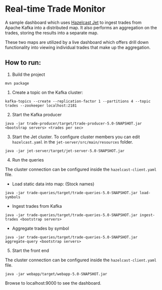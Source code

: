 # Real-time Trade Monitor

A sample dashboard which uses [Hazelcast Jet](https://github.com/hazelcast/hazelcast-jet)
to ingest trades from Apache Kafka into a distributed map. It also performs
an aggregation on the trades, storing the results into a separate map.

These two maps are utilized by a live dashboard which offers drill down
functionality into viewing individual trades that make up the aggregation.

## How to run:

1. Build the project

```
mvn package
```

1. Create a topic on the Kafka cluster:

```
kafka-topics --create --replication-factor 1 --partitions 4 --topic trades --zookeeper localhost:2181
```

2. Start the Kafka producer

```
java -jar trade-producer/target/trade-producer-5.0-SNAPSHOT.jar <bootstrap servers> <trades per sec>
```

3. Start the Jet cluster. To configure cluster members you can edit 
`hazelcast.yaml` in the `jet-server/src/main/resources` folder.

```
java -jar jet-server/target/jet-server-5.0-SNAPSHOT.jar
```

4. Run the queries

The cluster connection can be configured inside the `hazelcast-client.yaml` file.

* Load static data into map: (Stock names)
```
java -jar trade-queries/target/trade-queries-5.0-SNAPSHOT.jar load-symbols
```

* Ingest trades from Kafka

```
java -jar trade-queries/target/trade-queries-5.0-SNAPSHOT.jar ingest-trades <bootstrap servers>
```
* Aggregate trades by symbol
```
java -jar trade-queries/target/trade-queries-5.0-SNAPSHOT.jar aggregate-query <bootstrap servers>
```

5. Start the front end

The cluster connection can be configured inside the `hazelcast-client.yaml` file.

```
java -jar webapp/target/webapp-5.0-SNAPSHOT.jar 
```

Browse to localhost:9000 to see the dashboard.
